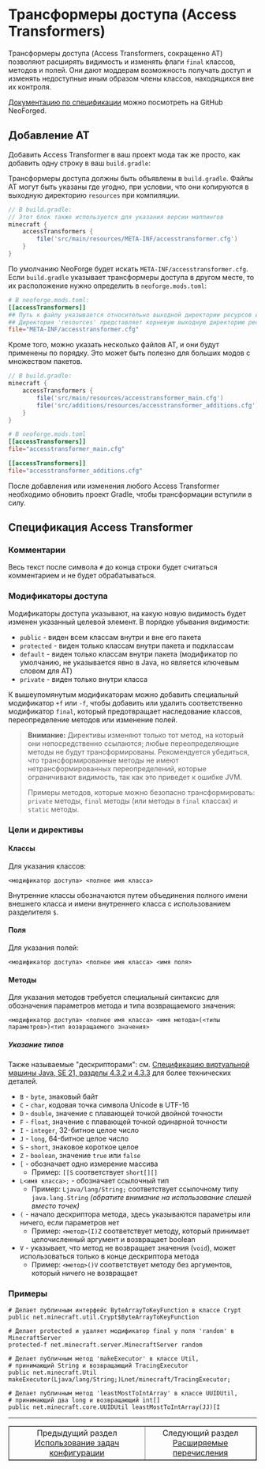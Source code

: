 # Трансформеры доступа (Access Transformers)

Трансформеры доступа (Access Transformers, сокращенно AT) позволяют расширять видимость и изменять флаги `final` классов, методов и полей. Они дают моддерам возможность получать доступ и изменять недоступные иным образом члены классов, находящихся вне их контроля.

[Документацию по спецификации](https://github.com/NeoForged/AccessTransformers/blob/main/FMLAT.md) можно посмотреть на GitHub NeoForged.

<a id="adding-ats"></a>
## Добавление AT

Добавить Access Transformer в ваш проект мода так же просто, как добавить одну строку в ваш `build.gradle`:

Трансформеры доступа должны быть объявлены в `build.gradle`. Файлы AT могут быть указаны где угодно, при условии, что они копируются в выходную директорию `resources` при компиляции.

```groovy
// В build.gradle:
// Этот блок также используется для указания версии маппингов
minecraft {
    accessTransformers {
        file('src/main/resources/META-INF/accesstransformer.cfg')
    }
}
```

По умолчанию NeoForge будет искать `META-INF/accesstransformer.cfg`. Если `build.gradle` указывает трансформеры доступа в другом месте, то их расположение нужно определить в `neoforge.mods.toml`:

```toml
# В neoforge.mods.toml:
[[accessTransformers]]
## Путь к файлу указывается относительно выходной директории ресурсов или корневого пути внутри jar-файла после компиляции
## Директория 'resources' представляет корневую выходную директорию ресурсов
file="META-INF/accesstransformer.cfg"
```

Кроме того, можно указать несколько файлов AT, и они будут применены по порядку. Это может быть полезно для больших модов с множеством пакетов.

```groovy
// В build.gradle:
minecraft {
    accessTransformers {
        file('src/main/resources/accesstransformer_main.cfg')
        file('src/additions/resources/accesstransformer_additions.cfg')
    }
}
```

```toml
# В neoforge.mods.toml
[[accessTransformers]]
file="accesstransformer_main.cfg"

[[accessTransformers]]
file="accesstransformer_additions.cfg"
```

После добавления или изменения любого Access Transformer необходимо обновить проект Gradle, чтобы трансформации вступили в силу.

## Спецификация Access Transformer

### Комментарии

Весь текст после символа `#` до конца строки будет считаться комментарием и не будет обрабатываться.

### Модификаторы доступа

Модификаторы доступа указывают, на какую новую видимость будет изменен указанный целевой элемент. В порядке убывания видимости:

*   `public` - виден всем классам внутри и вне его пакета
*   `protected` - виден только классам внутри пакета и подклассам
*   `default` - виден только классам внутри пакета (модификатор по умолчанию, не указывается явно в Java, но является ключевым словом для AT)
*   `private` - виден только внутри класса

К вышеупомянутым модификаторам можно добавить специальный модификатор `+f` или `-f`, чтобы добавить или удалить соответственно модификатор `final`, который предотвращает наследование классов, переопределение методов или изменение полей.

> **Внимание:**
> Директивы изменяют только тот метод, на который они непосредственно ссылаются; любые переопределяющие методы не будут трансформированы. Рекомендуется убедиться, что трансформированные методы не имеют нетрансформированных переопределений, которые ограничивают видимость, так как это приведет к ошибке JVM.
>
> Примеры методов, которые можно безопасно трансформировать: `private` методы, `final` методы (или методы в `final` классах) и `static` методы.

### Цели и директивы

#### Классы

Для указания классов:

```text
<модификатор доступа> <полное имя класса>
```

Внутренние классы обозначаются путем объединения полного имени внешнего класса и имени внутреннего класса с использованием разделителя `$`.

#### Поля

Для указания полей:

```text
<модификатор доступа> <полное имя класса> <имя поля>
```

#### Методы

Для указания методов требуется специальный синтаксис для обозначения параметров метода и типа возвращаемого значения:

```text
<модификатор доступа> <полное имя класса> <имя метода>(<типы параметров>)<тип возвращаемого значения>
```

##### Указание типов

Также называемые "дескрипторами": см. [Спецификацию виртуальной машины Java, SE 21, разделы 4.3.2 и 4.3.3](https://docs.oracle.com/javase/specs/jvms/se21/html/jvms-4.html#jvms-4.3.2) для более технических деталей.

*   `B` - `byte`, знаковый байт
*   `C` - `char`, кодовая точка символа Unicode в UTF-16
*   `D` - `double`, значение с плавающей точкой двойной точности
*   `F` - `float`, значение с плавающей точкой одинарной точности
*   `I` - `integer`, 32-битное целое число
*   `J` - `long`, 64-битное целое число
*   `S` - `short`, знаковое короткое целое
*   `Z` - `boolean`, значение `true` или `false`
*   `[` - обозначает одно измерение массива
    *   Пример: `[[S` соответствует `short[][]`
*   `L<имя класса>;` - обозначает ссылочный тип
    *   Пример: `Ljava/lang/String;` соответствует ссылочному типу `java.lang.String` *(обратите внимание на использование слешей вместо точек)*
*   `(` - начало дескриптора метода, здесь указываются параметры или ничего, если параметров нет
    *   Пример: `<метод>(I)Z` соответствует методу, который принимает целочисленный аргумент и возвращает boolean
*   `V` - указывает, что метод не возвращает значения (`void`), может использоваться только в конце дескриптора метода
    *   Пример: `<метод>()V` соответствует методу без аргументов, который ничего не возвращает

### Примеры

```text
# Делает публичным интерфейс ByteArrayToKeyFunction в классе Crypt
public net.minecraft.util.Crypt$ByteArrayToKeyFunction

# Делает protected и удаляет модификатор final у поля 'random' в MinecraftServer
protected-f net.minecraft.server.MinecraftServer random

# Делает публичным метод 'makeExecutor' в классе Util,
# принимающий String и возвращающий TracingExecutor
public net.minecraft.Util makeExecutor(Ljava/lang/String;)Lnet/minecraft/TracingExecutor;

# Делает публичным метод 'leastMostToIntArray' в классе UUIDUtil,
# принимающий два long и возвращающий int[]
public net.minecraft.core.UUIDUtil leastMostToIntArray(JJ)[I
```
---
<div align="center"><table border="1"><tr><td align="center">Предыдущий раздел<br><a href="../networking/configuration-tasks.md">Использование задач конфигурации</a></td><td align="center">Следующий раздел<br><a href="extensible-enums.md">Расширяемые перечисления</a></td></tr></table></div>
